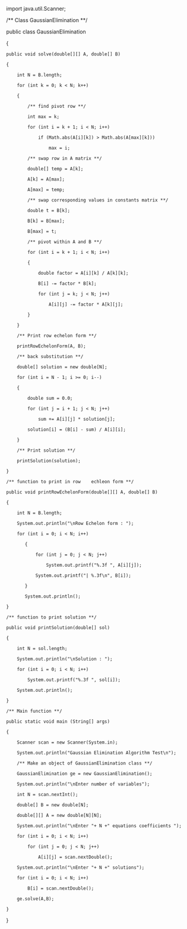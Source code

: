 import java.util.Scanner;
 
/** Class GaussianElimination **/

public class GaussianElimination

{
    
    public void solve(double[][] A, double[] B)
    
    {
        
        int N = B.length;
        
        for (int k = 0; k < N; k++) 
        
        {
            
            /** find pivot row **/
            
            int max = k;
            
            for (int i = k + 1; i < N; i++) 
                
                if (Math.abs(A[i][k]) > Math.abs(A[max][k])) 
                    
                    max = i;
 
            /** swap row in A matrix **/    
            
            double[] temp = A[k]; 
            
            A[k] = A[max]; 
            
            A[max] = temp;
 
            /** swap corresponding values in constants matrix **/
            
            double t = B[k]; 
            
            B[k] = B[max]; 
            
            B[max] = t;
 
            /** pivot within A and B **/
            
            for (int i = k + 1; i < N; i++) 
            
            {
                
                double factor = A[i][k] / A[k][k];
                
                B[i] -= factor * B[k];
                
                for (int j = k; j < N; j++) 
                    
                    A[i][j] -= factor * A[k][j];
            
            }
        
        }
 
        /** Print row echelon form **/
        
        printRowEchelonForm(A, B);
 
        /** back substitution **/
        
        double[] solution = new double[N];
        
        for (int i = N - 1; i >= 0; i--) 
        
        {
            
            double sum = 0.0;
            
            for (int j = i + 1; j < N; j++) 
                
                sum += A[i][j] * solution[j];
            
            solution[i] = (B[i] - sum) / A[i][i];
        
        }        
        
        /** Print solution **/
        
        printSolution(solution);
    
    }
    
    /** function to print in row    echleon form **/
    
    public void printRowEchelonForm(double[][] A, double[] B)
    
    {
        
        int N = B.length;
        
        System.out.println("\nRow Echelon form : ");
        
        for (int i = 0; i < N; i++)
           
           {
               
               for (int j = 0; j < N; j++)
                   
                   System.out.printf("%.3f ", A[i][j]);
               
               System.out.printf("| %.3f\n", B[i]);
           
           }
           
           System.out.println();
    
    }
    
    /** function to print solution **/
    
    public void printSolution(double[] sol)
    
    {
        
        int N = sol.length;
        
        System.out.println("\nSolution : ");
        
        for (int i = 0; i < N; i++) 
            
            System.out.printf("%.3f ", sol[i]);   
        
        System.out.println();     
    
    }    
    
    /** Main function **/
    
    public static void main (String[] args) 
    
    {
        
        Scanner scan = new Scanner(System.in);
        
        System.out.println("Gaussian Elimination Algorithm Test\n");
        
        /** Make an object of GaussianElimination class **/
        
        GaussianElimination ge = new GaussianElimination();
 
        System.out.println("\nEnter number of variables");
        
        int N = scan.nextInt();
 
        double[] B = new double[N];
        
        double[][] A = new double[N][N];
 
        System.out.println("\nEnter "+ N +" equations coefficients ");
        
        for (int i = 0; i < N; i++)
            
            for (int j = 0; j < N; j++)
                
                A[i][j] = scan.nextDouble();
 
        System.out.println("\nEnter "+ N +" solutions");
        
        for (int i = 0; i < N; i++)
            
            B[i] = scan.nextDouble();
 
        ge.solve(A,B);
    
    }

}
